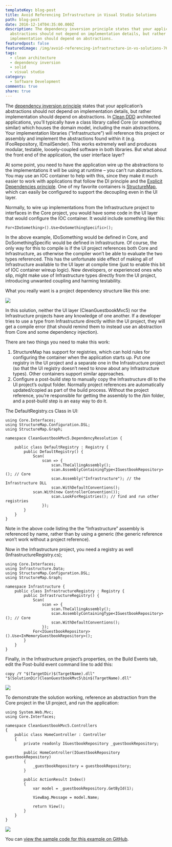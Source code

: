 ```yaml
---
templateKey: blog-post
title: Avoid Referencing Infrastructure in Visual Studio Solutions
path: blog-post
date: 2016-12-14T04:35:00.000Z
description: The dependency inversion principle states that your application’s
  abstractions should not depend on implementation details, but rather
  implementation should depend on abstractions.
featuredpost: false
featuredimage: /img/avoid-referencing-infrastructure-in-vs-solutions-760x360.png
tags:
  - clean architecture
  - dependency inversion
  - solid
  - visual studio
category:
  - Software Development
comments: true
share: true
---
```

The [dependency inversion principle](http://deviq.com/dependency-inversion-principle/) states that your application’s abstractions should not depend on implementation details, but rather implementation should depend on abstractions. In [Clean DDD](https://github.com/CleanDDD) architected applications, you’ll typically have a class library called Core (or something similar) which houses the domain model, including the main abstractions. Your implementation libraries (“Infrastructure”) will reference this project or assembly and implement the abstractions found within it (e.g. IFooRepository, IEmailSender). This works extremely well and produces modular, testable, loosely-coupled software in both libraries. But what about the front end of the application, the user interface layer?

At some point, you need to have the application wire up the abstractions to the implementations it will be using at runtime – you can’t run abstractions. You may use an IOC container to help with this, since they make it much easier to work with applications that follow the DI principle and the [Explicit Dependencies principle](http://deviq.com/explicit-dependencies-principle/). One of my favorite containers is [StructureMap](http://structuremap.github.io/), which can easily be configured to support the decoupling even in the UI layer.

Normally, to wire up implementations from the Infrastructure project to interfaces in the Core project, you would have some code in the UI layer that would configure the IOC container. It would include something like this:

`For<IDoSomething>().Use<DoSomethingSpecific>();`

In the above example, IDoSomething would be defined in Core, and DoSomethingSpecific would be defined in Infrastructure. Of course, the only way for this to compile is if the UI project references both Core and Infrastructure, as otherwise the compiler won’t be able to evaluate the two types referenced. This has the unfortunate side effect of making all of Infrastructure available to the UI layer at compile time (just to enable this bit of IOC container wireup logic). New developers, or experienced ones who slip, might make use of Infrastructure types directly from the UI project, introducing unwanted coupling and harming testability.

What you really want is a project dependency structure like this one:

![](/img/cleanguestbookreferences-300x179.png)

In this solution, neither the UI layer (CleanGuestbookMvc5) nor the Infrastructure projects have any knowledge of one another. If a developer tries to use a type from Infrastructure directly within the UI project, they will get a compile error (that should remind them to instead use an abstraction from Core and some dependency injection).

There are two things you need to make this work:

1. StructureMap has support for registries, which can hold rules for configuring the container when the application starts up. Put one registry in the UI project and a separate one in the Infrastructure project (so that the UI registry doesn’t need to know about any Infrastructure types). Other containers support similar approaches.
2. Configure a post-build step to manually copy the Infrastructure dll to the UI project’s output folder. Normally project references are automatically updated/copied as part of the build process. Without the project reference, you’re responsible for getting the assembly to the /bin folder, and a post-build step is an easy way to do it.

The DefaultRegistry.cs Class in UI:

```
using Core.Interfaces;
using StructureMap.Configuration.DSL;
using StructureMap.Graph;

namespace CleanGuestbookMvc5.DependencyResolution {
	
    public class DefaultRegistry : Registry {
        public DefaultRegistry() {
            Scan(
                scan => {
                    scan.TheCallingAssembly();
                    scan.AssemblyContainingType<IGuestbookRepository>(); // Core
                    scan.Assembly("Infrastructure"); // the Infrastructure DLL
                    scan.WithDefaultConventions();
		    scan.With(new ControllerConvention());
                    scan.LookForRegistries(); // find and run other registries
                });
        }
    }
}
```

Note in the above code listing the the “Infrastructure” assembly is referenced by name, rather than by using a generic (the generic reference won’t work without a project reference).

Now in the Infrastructure project, you need a registry as well (InfrastructureRegistry.cs);

```
using Core.Interfaces;
using Infrastructure.Data;
using StructureMap.Configuration.DSL;
using StructureMap.Graph;

namespace Infrastructure {
    public class InfrastructureRegistry : Registry {
        public InfrastructureRegistry() {
            Scan(
                scan => {
                    scan.TheCallingAssembly();
                    scan.AssemblyContainingType<IGuestbookRepository>(); // Core
                    scan.WithDefaultConventions();
                });
            For<IGuestbookRepository>().Use<InMemoryGuestbookRepository>();
        }
    }
}
```

Finally, in the Infrastructure project’s properties, on the Build Events tab, edit the Post-build event command line to add this:

`copy /Y "$(TargetDir)$(TargetName).dll" "$(SolutionDir)CleanGuestbookMvc5\bin$(TargetName).dll"`

![](/img/infrastructurepostbuild.png)

To demonstrate the solution working, reference an abstraction from the Core project in the UI project, and run the application:

```
using System.Web.Mvc;
using Core.Interfaces;

namespace CleanGuestbookMvc5.Controllers
{
    public class HomeController : Controller
    {
        private readonly IGuestbookRepository _guestbookRepository;

        public HomeController(IGuestbookRepository guestbookRepository)
        {
            _guestbookRepository = guestbookRepository;
        }

        public ActionResult Index()
        {
            var model = _guestbookRepository.GetById(1);

            ViewBag.Message = model.Name;

            return View();
        }
    }
}
```

![](/img/cleanguestbookrunning.png)

You can [view the sample code for this example on GitHub](https://github.com/CleanDDD/NoInfrastructureReferences).